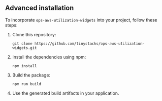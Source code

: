 ## Advanced installation
To incorporate `ops-aws-utilization-widgets` into your project, follow these steps:

1. Clone this repository:

   ```
   git clone https://github.com/tinystacks/ops-aws-utilization-widgets.git
   ```

2. Install the dependencies using npm:

   ```
   npm install
   ```

3. Build the package:

   ```
   npm run build
   ```

4. Use the generated build artifacts in your application.
